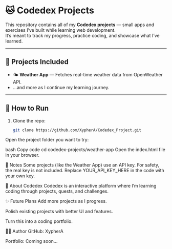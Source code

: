 # 🐱 Codedex Projects

This repository contains all of my **Codedex projects** — small apps and exercises I’ve built while learning web development.  
It’s meant to track my progress, practice coding, and showcase what I’ve learned.

---

## 📂 Projects Included
- 🌤️ **Weather App** — Fetches real-time weather data from OpenWeather API.  
- ...and more as I continue my learning journey.

---

## 🚀 How to Run
1. Clone the repo:
   ```bash
   git clone https://github.com/XypherA/Codedex_Project.git
Open the project folder you want to try:

bash
Copy code
cd codedex-projects/weather-app
Open the index.html file in your browser.

🔑 Notes
Some projects (like the Weather App) use an API key.
For safety, the real key is not included. Replace YOUR_API_KEY_HERE in the code with your own key.

📖 About Codedex
Codedex is an interactive platform where I’m learning coding through projects, quests, and challenges.

✨ Future Plans
Add more projects as I progress.

Polish existing projects with better UI and features.

Turn this into a coding portfolio.

🧑‍💻 Author
GitHub: XypherA

Portfolio: Coming soon...

